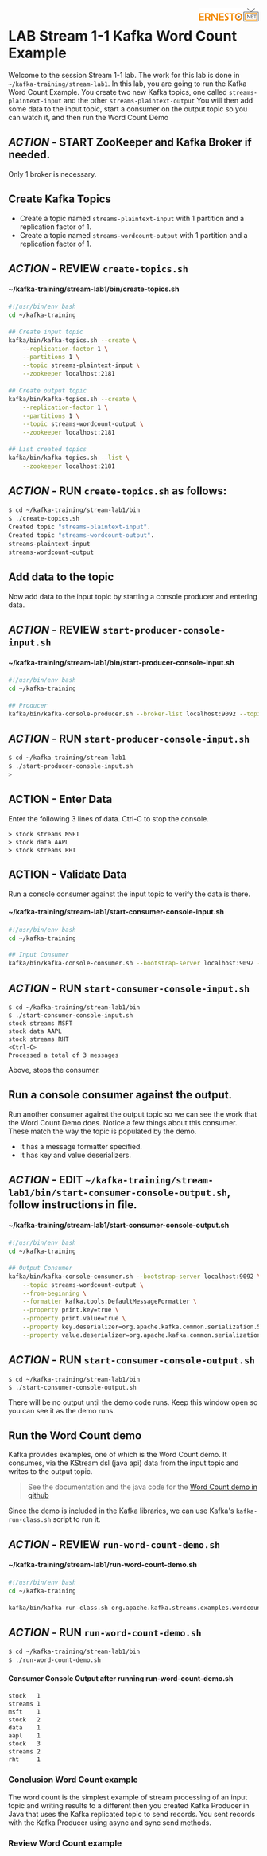 <img align="right" src="./logo.png">

# LAB Stream 1-1 Kafka Word Count Example

Welcome to the session Stream 1-1 lab. The work for this lab is done in `~/kafka-training/stream-lab1`.
In this lab, you are going to run the Kafka Word Count Example.
You create two new Kafka topics, one called `streams-plaintext-input` and the other `streams-plaintext-output`
You will then add some data to the input topic, start a consumer on the output topic so you can watch it, 
and then run the Word Count Demo

## ***ACTION*** - START ZooKeeper and Kafka Broker if needed.
Only 1 broker is necessary.

## Create Kafka Topics

* Create a topic named `streams-plaintext-input` with 1 partition and a replication factor of 1.
* Create a topic named `streams-wordcount-output` with 1 partition and a replication factor of 1.

## ***ACTION*** - REVIEW `create-topics.sh`

#### ~/kafka-training/stream-lab1/bin/create-topics.sh

```sh
#!/usr/bin/env bash
cd ~/kafka-training

## Create input topic
kafka/bin/kafka-topics.sh --create \
    --replication-factor 1 \
    --partitions 1 \
    --topic streams-plaintext-input \
    --zookeeper localhost:2181

## Create output topic
kafka/bin/kafka-topics.sh --create \
    --replication-factor 1 \
    --partitions 1 \
    --topic streams-wordcount-output \
    --zookeeper localhost:2181

## List created topics
kafka/bin/kafka-topics.sh --list \
    --zookeeper localhost:2181
```

## ***ACTION*** - RUN `create-topics.sh` as follows:

```sh
$ cd ~/kafka-training/stream-lab1/bin          
$ ./create-topics.sh                        
Created topic "streams-plaintext-input".   
Created topic "streams-wordcount-output".   
streams-plaintext-input
streams-wordcount-output
```

## Add data to the topic
Now add data to the input topic by starting a console producer and entering data.

## ***ACTION*** - REVIEW `start-producer-console-input.sh`

#### ~/kafka-training/stream-lab1/bin/start-producer-console-input.sh

```sh
#!/usr/bin/env bash
cd ~/kafka-training

## Producer
kafka/bin/kafka-console-producer.sh --broker-list localhost:9092 --topic streams-plaintext-input
```

## ***ACTION*** - RUN `start-producer-console-input.sh`

```sh
$ cd ~/kafka-training/stream-lab1
$ ./start-producer-console-input.sh
>
```

## ****ACTION**** - Enter Data

Enter the following 3 lines of data. Ctrl-C to stop the console.
```
> stock streams MSFT
> stock data AAPL
> stock streams RHT
```

## ****ACTION**** - Validate Data

Run a console consumer against the input topic to verify the data is there.

#### ~/kafka-training/stream-lab1/start-consumer-console-input.sh
```sh
#!/usr/bin/env bash
cd ~/kafka-training

## Input Consumer
kafka/bin/kafka-console-consumer.sh --bootstrap-server localhost:9092 --topic streams-plaintext-input --from-beginning
```

## ***ACTION*** - RUN `start-consumer-console-input.sh`
```
$ cd ~/kafka-training/stream-lab1/bin
$ ./start-consumer-console-input.sh
stock streams MSFT
stock data AAPL
stock streams RHT
<Ctrl-C>
Processed a total of 3 messages
```

Above, <Ctrl-C> stops the consumer.

## Run a console consumer against the output.

Run another consumer against the output topic so we can see the work that the Word Count Demo does.
Notice a few things about this consumer. These match the way the topic is populated by the demo.
* It has a message formatter specified.
* It has key and value deserializers.

## ***ACTION*** - EDIT `~/kafka-training/stream-lab1/bin/start-consumer-console-output.sh`, follow instructions in file.

#### ~/kafka-training/stream-lab1/start-consumer-console-output.sh
```sh
#!/usr/bin/env bash
cd ~/kafka-training

## Output Consumer
kafka/bin/kafka-console-consumer.sh --bootstrap-server localhost:9092 \
    --topic streams-wordcount-output \
    --from-beginning \
    --formatter kafka.tools.DefaultMessageFormatter \
    --property print.key=true \
    --property print.value=true \
    --property key.deserializer=org.apache.kafka.common.serialization.StringDeserializer \
    --property value.deserializer=org.apache.kafka.common.serialization.LongDeserializer
```

## ***ACTION*** - RUN `start-consumer-console-output.sh`
```
$ cd ~/kafka-training/stream-lab1/bin
$ ./start-consumer-console-output.sh
```

There will be no output until the demo code runs. Keep this window open so you can see it as the demo runs.

## Run the Word Count demo
Kafka provides examples, one of which is the Word Count demo. 
It consumes, via the KStream dsl (java api) data from the input topic and writes to the output topic.

> See the documentation and the java code for the [Word Count demo in github](https://github.com/apache/kafka/blob/trunk/streams/examples/src/main/java/org/apache/kafka/streams/examples/wordcount/WordCountDemo.java)

Since the demo is included in the Kafka libraries, we can use Kafka's `kafka-run-class.sh` script to run it.

## ***ACTION*** - REVIEW `run-word-count-demo.sh`

#### ~/kafka-training/stream-lab1/run-word-count-demo.sh

```sh
#!/usr/bin/env bash
cd ~/kafka-training

kafka/bin/kafka-run-class.sh org.apache.kafka.streams.examples.wordcount.WordCountDemo
```

## ***ACTION*** - RUN `run-word-count-demo.sh`

```sh
$ cd ~/kafka-training/stream-lab1/bin
$ ./run-word-count-demo.sh
```

#### Consumer Console Output after running run-word-count-demo.sh
```
stock   1
streams 1
msft    1
stock   2
data    1
aapl    1
stock   3
streams 2
rht     1
```

### Conclusion Word Count example

The word count is the simplest example of stream processing of an input topic and writing results to a different
then you created Kafka Producer in Java that uses the Kafka replicated topic to send records.
You sent records with the Kafka Producer using async and sync send methods.

### Review Word Count example


<br />
<br />


